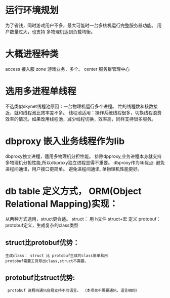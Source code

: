 # 运行环境规划
为了省钱，同时游戏用户不多，最大可能时一台多核机运行完整服务器功能。
用户数量过大，也支持 多物理机达到负载均衡。
    
# 大概进程种类
access 接入服
zone    游戏业务，多个。
center 服务群管理中心
    
# 选用多进程单线程
不选类似skynet线程池原因：一台物理机运行多个进程。 忙的线程数和核数接近，就和线程池比效率差不多。
    线程池适用：操作系统线程很多，切换线程浪费效率的情况。如果改用线程池，减少线程切换，效率高，同样支持很多服务。
            
# dbproxy 嵌入业务线程作为lib
dbproxy独立进程，适用多物理机分担性能。
排除dpproxy,业务进程本身就支持多物理机分担性能,所以dbproxy独立进程显得不重要。
dbproxy作为lib优点:
    避免进程间通讯，用户接口更简单。
    避免进程间通讯, 单物理机性能更好。   
    
# db table 定义方式， ORM(Object Relational Mapping)实现：
从两种方式选用，struct更合适。
struct： 用 h文件 struct+宏 定义
protobuf：protobuf定义，生成复杂的class类型  
        
## struct比protobuf优势：
    生成class： struct 比 protobuf生成的class简单易用
    protobuf需要工具导出class,struct不需要。
    
## protobuf比struct优势:  
     protobuf 进程间通讯容易支持不同语言。 （本项目不需要通讯，语言相同）